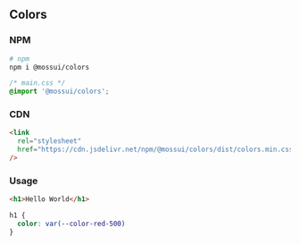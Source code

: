 ## Colors

### NPM

```bash
# npm
npm i @mossui/colors
```

```css
/* main.css */
@import '@mossui/colors';
```

### CDN

```html
<link
  rel="stylesheet"
  href="https://cdn.jsdelivr.net/npm/@mossui/colors/dist/colors.min.css"
/>
```

### Usage

```html
<h1>Hello World</h1>
```

```css
h1 {
  color: var(--color-red-500)
}
```
